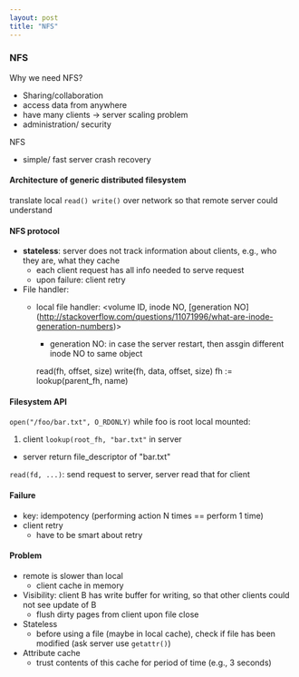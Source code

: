 ```yaml
---
layout: post
title: "NFS"
---
```


### NFS
Why we need NFS?

* Sharing/collaboration
* access data from anywhere
* have many clients -> server scaling problem
* administration/ security

NFS

* simple/ fast server crash recovery

#### Architecture of generic distributed filesystem
translate local `read() write()` over network so that remote server could understand


#### NFS protocol
* **stateless**: server does not track information about clients, e.g., who they are, what they cache
    * each client request has all info needed to serve request
    * upon failure: client retry
* File handler:
    * local file handler: <volume ID, inode NO, [generation NO] (http://stackoverflow.com/questions/11071996/what-are-inode-generation-numbers)>
        * generation NO: in case the server restart, then assgin different inode NO to same object

        read(fh, offset, size)
        write(fh, data, offset, size)
        fh := lookup(parent_fh, name)

#### Filesystem API
`open("/foo/bar.txt", O_RDONLY)` while foo is root local mounted:

1. client `lookup(root_fh, "bar.txt"` in server
- server return file_descriptor of "bar.txt"

`read(fd, ...)`: send request to server, server read that for client

#### Failure
* key: idempotency (performing action N times == perform 1 time)
* client retry
    * have to be smart about retry

#### Problem
* remote is slower than local
    * client cache in memory
* Visibility: client B has write buffer for writing, so that other clients could not see update of B
    * flush dirty pages from client upon file close
* Stateless
    * before using a file (maybe in local cache), check if file has been modified (ask server use `getattr()`)
* Attribute cache
    * trust contents of this cache for period of time (e.g., 3 seconds)

